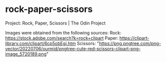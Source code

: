 # rock-paper-scissors
Project: Rock, Paper, Scissors | The Odin Project

Images were obtained from the following sources:
Rock: https://stock.adobe.com/search?k=rock+clipart
Paper: https://clipart-library.com/clipart/6cp5obEgi.htm
Scissors: "https://png.pngtree.com/png-vector/20220706/ourmid/pngtree-cute-red-scissors-clipart-png-image_5720189.png"
